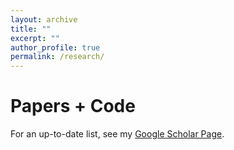 ```yaml
---
layout: archive
title: ""
excerpt: ""
author_profile: true
permalink: /research/
---
```


# Papers + Code

For an up-to-date list, see my [Google Scholar Page](https://scholar.google.com/citations?hl=en&user=FO90FgMAAAAJ&view_op=list_works&sortby=pubdate).

